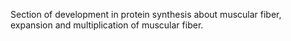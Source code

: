 Section of development in protein synthesis about muscular fiber, expansion and multiplication of muscular fiber.

